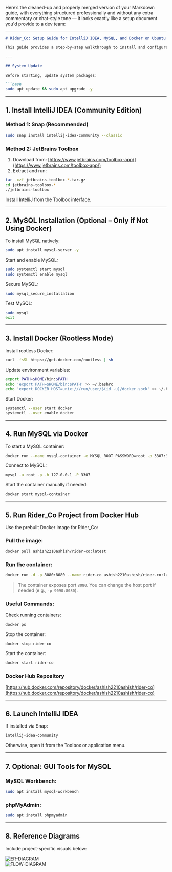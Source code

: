 Here’s the cleaned-up and properly merged version of your Markdown guide, with everything structured professionally and without any extra commentary or chat-style tone — it looks exactly like a setup document you'd provide to a dev team:

---

```markdown
# Rider_Co: Setup Guide for IntelliJ IDEA, MySQL, and Docker on Ubuntu

This guide provides a step-by-step walkthrough to install and configure IntelliJ IDEA, MySQL, and Docker (in rootless mode) on Ubuntu for Rider_Co development.

---

## System Update

Before starting, update system packages:

```bash
sudo apt update && sudo apt upgrade -y
```

---

## 1. Install IntelliJ IDEA (Community Edition)

### Method 1: Snap (Recommended)

```bash
sudo snap install intellij-idea-community --classic
```

### Method 2: JetBrains Toolbox

1. Download from: [https://www.jetbrains.com/toolbox-app/](https://www.jetbrains.com/toolbox-app/)
2. Extract and run:

```bash
tar -xzf jetbrains-toolbox-*.tar.gz
cd jetbrains-toolbox-*
./jetbrains-toolbox
```

Install IntelliJ from the Toolbox interface.

---

## 2. MySQL Installation (Optional – Only if Not Using Docker)

To install MySQL natively:

```bash
sudo apt install mysql-server -y
```

Start and enable MySQL:

```bash
sudo systemctl start mysql
sudo systemctl enable mysql
```

Secure MySQL:

```bash
sudo mysql_secure_installation
```

Test MySQL:

```bash
sudo mysql
exit
```

---

## 3. Install Docker (Rootless Mode)

Install rootless Docker:

```bash
curl -fsSL https://get.docker.com/rootless | sh
```

Update environment variables:

```bash
export PATH=$HOME/bin:$PATH
echo 'export PATH=$HOME/bin:$PATH' >> ~/.bashrc
echo 'export DOCKER_HOST=unix:///run/user/$(id -u)/docker.sock' >> ~/.bashrc
```

Start Docker:

```bash
systemctl --user start docker
systemctl --user enable docker
```

---

## 4. Run MySQL via Docker

To start a MySQL container:

```bash
docker run --name mysql-container -e MYSQL_ROOT_PASSWORD=root -p 3307:3306 -d mysql:latest
```

Connect to MySQL:

```bash
mysql -u root -p -h 127.0.0.1 -P 3307
```

Start the container manually if needed:

```bash
docker start mysql-container
```

---

## 5. Run Rider_Co Project from Docker Hub

Use the prebuilt Docker image for Rider_Co:

### Pull the image:

```bash
docker pull ashish2210ashish/rider-co:latest
```

### Run the container:

```bash
docker run -d -p 8080:8080 --name rider-co ashish2210ashish/rider-co:latest
```

> The container exposes port `8080`. You can change the host port if needed (e.g., `-p 9090:8080`).

### Useful Commands:

Check running containers:

```bash
docker ps
```

Stop the container:

```bash
docker stop rider-co
```

Start the container:

```bash
docker start rider-co
```

### Docker Hub Repository

[https://hub.docker.com/repository/docker/ashish2210ashish/rider-co](https://hub.docker.com/repository/docker/ashish2210ashish/rider-co)

---

## 6. Launch IntelliJ IDEA

If installed via Snap:

```bash
intellij-idea-community
```

Otherwise, open it from the Toolbox or application menu.

---

## 7. Optional: GUI Tools for MySQL

### MySQL Workbench:

```bash
sudo apt install mysql-workbench
```

### phpMyAdmin:

```bash
sudo apt install phpmyadmin
```

---

## 8. Reference Diagrams

Include project-specific visuals below:

![ER-DIAGRAM](diagrams/ER-DIAGRAM.png)  
![FLOW-DIAGRAM](diagrams/FLOW_DIAGRAM.png)
```

